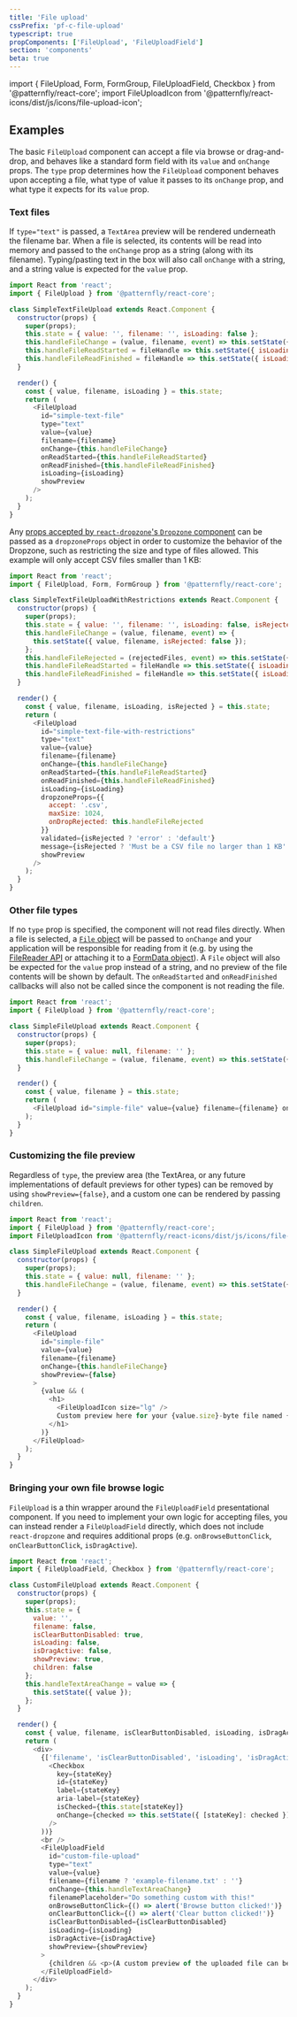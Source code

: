 ```yaml
---
title: 'File upload'
cssPrefix: 'pf-c-file-upload'
typescript: true
propComponents: ['FileUpload', 'FileUploadField']
section: 'components'
beta: true
---
```


import { FileUpload, Form, FormGroup, FileUploadField, Checkbox } from '@patternfly/react-core';
import FileUploadIcon from '@patternfly/react-icons/dist/js/icons/file-upload-icon';

## Examples

The basic `FileUpload` component can accept a file via browse or drag-and-drop, and behaves like a standard form field with its `value` and `onChange` props. The `type` prop determines how the `FileUpload` component behaves upon accepting a file, what type of value it passes to its `onChange` prop, and what type it expects for its `value` prop.

### Text files

If `type="text"` is passed, a `TextArea` preview will be rendered underneath the filename bar. When a file is selected, its contents will be read into memory and passed to the `onChange` prop as a string (along with its filename). Typing/pasting text in the box will also call `onChange` with a string, and a string value is expected for the `value` prop.

```js title=Simple-text-file
import React from 'react';
import { FileUpload } from '@patternfly/react-core';

class SimpleTextFileUpload extends React.Component {
  constructor(props) {
    super(props);
    this.state = { value: '', filename: '', isLoading: false };
    this.handleFileChange = (value, filename, event) => this.setState({ value, filename });
    this.handleFileReadStarted = fileHandle => this.setState({ isLoading: true });
    this.handleFileReadFinished = fileHandle => this.setState({ isLoading: false });
  }

  render() {
    const { value, filename, isLoading } = this.state;
    return (
      <FileUpload
        id="simple-text-file"
        type="text"
        value={value}
        filename={filename}
        onChange={this.handleFileChange}
        onReadStarted={this.handleFileReadStarted}
        onReadFinished={this.handleFileReadFinished}
        isLoading={isLoading}
        showPreview
      />
    );
  }
}
```

Any [props accepted by `react-dropzone`'s `Dropzone` component](https://react-dropzone.js.org/#!/Dropzone) can be passed as a `dropzoneProps` object in order to customize the behavior of the Dropzone, such as restricting the size and type of files allowed. This example will only accept CSV files smaller than 1 KB:

```js title=Simple-text-file-with-restrictions
import React from 'react';
import { FileUpload, Form, FormGroup } from '@patternfly/react-core';

class SimpleTextFileUploadWithRestrictions extends React.Component {
  constructor(props) {
    super(props);
    this.state = { value: '', filename: '', isLoading: false, isRejected: false };
    this.handleFileChange = (value, filename, event) => {
      this.setState({ value, filename, isRejected: false });
    };
    this.handleFileRejected = (rejectedFiles, event) => this.setState({ isRejected: true });
    this.handleFileReadStarted = fileHandle => this.setState({ isLoading: true });
    this.handleFileReadFinished = fileHandle => this.setState({ isLoading: false });
  }

  render() {
    const { value, filename, isLoading, isRejected } = this.state;
    return (
      <FileUpload
        id="simple-text-file-with-restrictions"
        type="text"
        value={value}
        filename={filename}
        onChange={this.handleFileChange}
        onReadStarted={this.handleFileReadStarted}
        onReadFinished={this.handleFileReadFinished}
        isLoading={isLoading}
        dropzoneProps={{
          accept: '.csv',
          maxSize: 1024,
          onDropRejected: this.handleFileRejected
        }}
        validated={isRejected ? 'error' : 'default'}
        message={isRejected ? 'Must be a CSV file no larger than 1 KB' : 'Upload a CSV file'}
        showPreview
      />
    );
  }
}
```

### Other file types

If no `type` prop is specified, the component will not read files directly. When a file is selected, a [`File` object](https://developer.mozilla.org/en-US/docs/Web/API/File) will be passed to `onChange` and your application will be responsible for reading from it (e.g. by using the [FileReader API](https://developer.mozilla.org/en-US/docs/Web/API/FileReader) or attaching it to a [FormData object](https://developer.mozilla.org/en-US/docs/Web/API/FormData/Using_FormData_Objects)). A `File` object will also be expected for the `value` prop instead of a string, and no preview of the file contents will be shown by default. The `onReadStarted` and `onReadFinished` callbacks will also not be called since the component is not reading the file.

```js title=Simple-file-of-any-format
import React from 'react';
import { FileUpload } from '@patternfly/react-core';

class SimpleFileUpload extends React.Component {
  constructor(props) {
    super(props);
    this.state = { value: null, filename: '' };
    this.handleFileChange = (value, filename, event) => this.setState({ value, filename });
  }

  render() {
    const { value, filename } = this.state;
    return (
      <FileUpload id="simple-file" value={value} filename={filename} onChange={this.handleFileChange} showPreview />
    );
  }
}
```

### Customizing the file preview

Regardless of `type`, the preview area (the TextArea, or any future implementations of default previews for other types) can be removed by using `showPreview={false}`, and a custom one can be rendered by passing `children`.

```js title=Custom-file-preview
import React from 'react';
import { FileUpload } from '@patternfly/react-core';
import FileUploadIcon from '@patternfly/react-icons/dist/js/icons/file-upload-icon';

class SimpleFileUpload extends React.Component {
  constructor(props) {
    super(props);
    this.state = { value: null, filename: '' };
    this.handleFileChange = (value, filename, event) => this.setState({ value, filename });
  }

  render() {
    const { value, filename, isLoading } = this.state;
    return (
      <FileUpload
        id="simple-file"
        value={value}
        filename={filename}
        onChange={this.handleFileChange}
        showPreview={false}
      >
        {value && (
          <h1>
            <FileUploadIcon size="lg" />
            Custom preview here for your {value.size}-byte file named {value.name}
          </h1>
        )}
      </FileUpload>
    );
  }
}
```

### Bringing your own file browse logic

`FileUpload` is a thin wrapper around the `FileUploadField` presentational component. If you need to implement your own logic for accepting files, you can instead render a `FileUploadField` directly, which does not include `react-dropzone` and requires additional props (e.g. `onBrowseButtonClick`, `onClearButtonClick`, `isDragActive`).

```js title=Custom-file-upload
import React from 'react';
import { FileUploadField, Checkbox } from '@patternfly/react-core';

class CustomFileUpload extends React.Component {
  constructor(props) {
    super(props);
    this.state = {
      value: '',
      filename: false,
      isClearButtonDisabled: true,
      isLoading: false,
      isDragActive: false,
      showPreview: true,
      children: false
    };
    this.handleTextAreaChange = value => {
      this.setState({ value });
    };
  }

  render() {
    const { value, filename, isClearButtonDisabled, isLoading, isDragActive, showPreview, children } = this.state;
    return (
      <div>
        {['filename', 'isClearButtonDisabled', 'isLoading', 'isDragActive', 'showPreview', 'children'].map(stateKey => (
          <Checkbox
            key={stateKey}
            id={stateKey}
            label={stateKey}
            aria-label={stateKey}
            isChecked={this.state[stateKey]}
            onChange={checked => this.setState({ [stateKey]: checked })}
          />
        ))}
        <br />
        <FileUploadField
          id="custom-file-upload"
          type="text"
          value={value}
          filename={filename ? 'example-filename.txt' : ''}
          onChange={this.handleTextAreaChange}
          filenamePlaceholder="Do something custom with this!"
          onBrowseButtonClick={() => alert('Browse button clicked!')}
          onClearButtonClick={() => alert('Clear button clicked!')}
          isClearButtonDisabled={isClearButtonDisabled}
          isLoading={isLoading}
          isDragActive={isDragActive}
          showPreview={showPreview}
        >
          {children && <p>(A custom preview of the uploaded file can be passed as children)</p>}
        </FileUploadField>
      </div>
    );
  }
}
```
